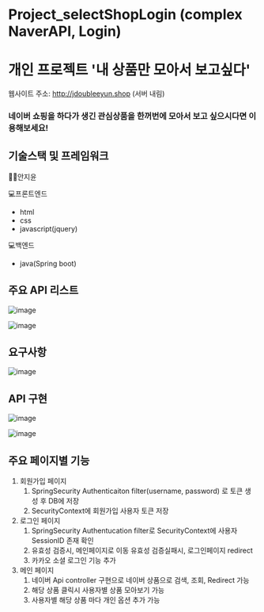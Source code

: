 # Project_selectShopLogin (complex NaverAPI, Login)
# 개인 프로젝트 '내 상품만 모아서 보고싶다'
웹사이트 주소: http://jdoubleeyun.shop (서버 내림)   
### 네이버 쇼핑을 하다가 생긴 관심상품을 한꺼번에 모아서 보고 싶으시다면 이용해보세요!

## 기술스택 및 프레임워크
👨‍💻안지윤

💻프론트엔드
- html
- css
- javascript(jquery) 
  
💻백엔드
- java(Spring boot)


## 주요 API 리스트
![image](https://user-images.githubusercontent.com/82137367/142862750-074f9a73-8c4a-467f-b835-50097f27f6f0.png)

![image](https://user-images.githubusercontent.com/82137367/142863264-ad7e22c7-67cb-4369-8d94-5bb920e76b13.png)

## 요구사항  

![image](https://user-images.githubusercontent.com/82137367/142863179-7e1d99c8-7219-488b-b979-d426b7e994b2.png)

## API 구현

![image](https://user-images.githubusercontent.com/82137367/142863499-f045dbcf-cf22-4bac-a3ee-c8cff08897a3.png)

![image](https://user-images.githubusercontent.com/82137367/142862943-b291780c-14b8-4da4-96c3-f817b72371d3.png)


## 주요 페이지별 기능

1. 회원가입 페이지
   1. SpringSecurity Authenticaiton filter(username, password) 로 토큰 생성 후  DB에 저장
   2. SecurityContext에 회원가입 사용자 토큰 저장
2. 로그인 페이지
   1. SpringSecurity Authentucation filter로 SecurityContext에 사용자 SessionID 존재 확인
   2. 유효성 검증시, 메인페이지로 이동 유효성 검증실패시, 로그인페이지 redirect
   3. 카카오 소셜 로그인 기능 추가
3. 메인 페이지
   1. 네이버 Api controller 구현으로 네이버 상품으로 검색, 조회, Redirect 가능
   2. 해당 상품 클릭시 사용자별 상품 모아보기 가능
   3. 사용자별 해당 상품 마다 개인 옵션 추가 가능
